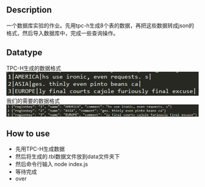 ## Description
一个数据库实验的作业。先用tpc-h生成8个表的数据，再把这些数据转成json的格式，然后导入数据库中，完成一些查询操作。

## Datatype
TPC-H生成的数据格式<br>
![Alt text](./images/datatype.png)<br>
我们的需要的数据格式<br>
![Alt text](./images/datatype2.png)

## How to use
+ 先用TPC-H生成数据
+ 然后将生成的.tbl数据文件放到data文件夹下
+ 然后命令行输入 node index.js
+ 等待完成
+ over
